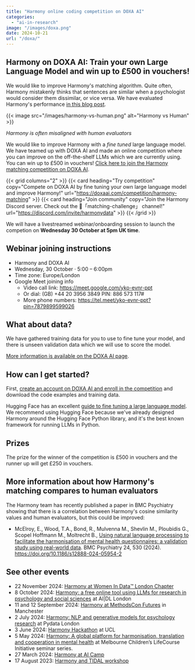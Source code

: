 ```yaml
---
title: "Harmony online coding competition on DOXA AI"
categories: 
  - "ai-in-research"
image: "/images/doxa.png"
date: 2024-10-21
url: "/doxa/"
---
```


## Harmony on DOXA AI: Train your own Large Language Model and win up to £500 in vouchers!

We would like to improve Harmony's matching algorithm. Quite often, Harmony mistakenly thinks that sentences are similar when a psychologist would consider them dissimilar, or vice versa. We have evaluated Harmony's performance [in this blog post](/nlp-semantic-text-matching/measuring-the-performance-of-nlp-algorithms/).


{{< image src="/images/harmony-vs-human.png" alt="Harmony vs Human" >}}

*Harmony is often misaligned with human evaluators*


We would like to improve Harmony with a *fine tuned* large language model. We have teamed up with DOXA AI and made an online competition where you can improve on the off-the-shelf LLMs which we are currently using. You can win up to £500 in vouchers! [Click here to join the Harmony matching competition on DOXA AI](https://doxaai.com/competition/harmony-matching).


{{< grid columns="2" >}}
  {{< card heading="Try competition" copy="Compete on DOXA AI by fine tuning your own large language model and improve Harmony!" url="https://doxaai.com/competition/harmony-matching" >}}
  {{< card heading="Join community" copy="Join the Harmony Discord server. Check out the 🏅「matching-challenge」 channel!" url="https://discord.com/invite/harmonydata" >}}
{{< /grid >}}



We will have a livestreamed webinar/onboarding session to launch the competion on **Wednesday 30 October at 5pm UK time**.


## Webinar joining instructions

* Harmony and DOXA AI
* Wednesday, 30 October · 5:00 – 6:00pm
* Time zone: Europe/London
* Google Meet joining info
  * Video call link: https://meet.google.com/yko-evnr-ppt
  * Or dial: ‪(GB) +44 20 3956 3849‬ PIN: ‪886 573 117‬#
  * More phone numbers: https://tel.meet/yko-evnr-ppt?pin=7879899599026


## What about data?

We have gathered training data for you to use to fine tune your model, and there is unseen validation data which we will use to score the model.

[More information is available on the DOXA AI page](https://doxaai.com/competition/harmony-matching).

## How can I get started?

First, [create an account on DOXA AI and enroll in the competition](https://doxaai.com/competition/harmony-matching) and download the code examples and training data.

Hugging Face has an excellent [guide to fine tuning a large language model](https://huggingface.co/docs/transformers/en/training). We recommend using Hugging Face because we've already designed Harmony around the Hugging Face Python library, and it's the best known framework for running LLMs in Python.

## Prizes

The prize for the winner of the competition is £500 in vouchers and the runner up will get £250 in vouchers.

## More information about how Harmony's matching compares to human evaluators

The Harmony team has recently published a paper in BMC Psychiatry showing that there is a correlation between Harmony's cosine similarity values and human evaluators, but this could be improved:

* McElroy, E., Wood, T.A., Bond, R., Mulvenna M., Shevlin M., Ploubidis G., Scopel Hoffmann M., Moltrecht B., [Using natural language processing to facilitate the harmonisation of mental health questionnaires: a validation study using real-world data](/ai-in-mental-health/bmc-psychiatry-paper/). BMC Psychiatry 24, 530 (2024). https://doi.org/10.1186/s12888-024-05954-2



## See other events

* 22 November 2024: [Harmony at Women In Data™️ London Chapter](/open-source-for-social-science/women-in-data/)
* 8 October 2024: [Harmony: a free online tool using LLMs for research in psychology and social sciences](/psychology-ai-tool/aidl-meetup/)  at AI|DL London
* 11 and 12 September 2024: [Harmony at MethodsCon Futures](/ai-in-mental-health/harmony-at-methodscon-futures/
) in Manchester
* 2 July 2024: [Harmony: NLP and generative models for psychology research](/open-source-for-social-science/pydata-meetup/)  at Pydata London
* 3 June 2024: [Harmony Hackathon](/open-source-for-social-science/hackathon/) at UCL
* 5 May 2024: [Harmony: A global platform for harmonisation, translation and cooperation in mental health](/ai-in-mental-health/harmony-at-lifecourse-seminar/) at  Melbourne Children’s LifeCourse Initiative seminar series.
* 27 March 2024: [Harmony at AI Camp](/psychology-ai-tool/aicamp-meetup/)
* 17 August 2023: [Harmony and TIDAL workshop](/ai-in-mental-health/harmony-and-tidal-workshop)
